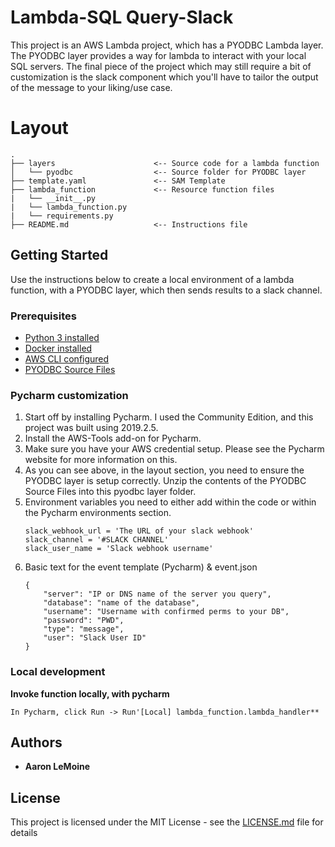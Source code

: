 # Lambda-SQL Query-Slack 

This project is an AWS Lambda project, which has a PYODBC Lambda layer. The PYODBC layer provides a way for lambda to
interact with your local SQL servers. The final piece of the project which may still require a bit of customization is 
the slack component which you'll have to tailor the output of the message to your liking/use case. 

# Layout
```
.
├── layers                      <-- Source code for a lambda function
│   └── pyodbc                  <-- Source folder for PYODBC layer 
├── template.yaml               <-- SAM Template
├── lambda_function             <-- Resource function files
|   └── __init__.py
|   └── lambda_function.py
|   └── requirements.py
├── README.md                   <-- Instructions file
```


## Getting Started

Use the instructions below to create a local environment of a lambda function, with a PYODBC layer, which then sends 
results to a slack channel.

### Prerequisites

* [Python 3 installed](https://www.python.org/downloads/)
* [Docker installed](https://www.docker.com/community-edition)
* [AWS CLI configured](https://docs.aws.amazon.com/serverless-application-model/latest/developerguide/serverless-sam-cli-install-mac.html)
* [PYODBC Source Files](https://github.com/aaronsr/lambda-pyodbc-layer)


### Pycharm customization

1. Start off by installing Pycharm. I used the Community Edition, and this project was built using 2019.2.5.
2. Install the AWS-Tools add-on for Pycharm.
3. Make sure you have your AWS credential setup. Please see the Pycharm website for more information on this. 
4. As you can see above, in the layout section, you need to ensure the PYODBC layer is setup correctly. Unzip the
contents of the PYODBC Source Files into this pyodbc layer folder. 
5. Environment variables you need to either add within the code or within the Pycharm environments section. 
    ```
    slack_webhook_url = 'The URL of your slack webhook'
    slack_channel = '#SLACK CHANNEL'
    slack_user_name = 'Slack webhook username'
    ```
6. Basic text for the event template (Pycharm) & event.json
    ```
    {
        "server": "IP or DNS name of the server you query",
        "database": "name of the database",
        "username": "Username with confirmed perms to your DB",
        "password": "PWD",
        "type": "message",
        "user": "Slack User ID"
    }
    ```


### Local development
**Invoke function locally, with pycharm**
```
In Pycharm, click Run -> Run'[Local] lambda_function.lambda_handler**
```
## Authors

* **Aaron LeMoine**

## License

This project is licensed under the MIT License - see the [LICENSE.md](LICENSE.md) file for details
